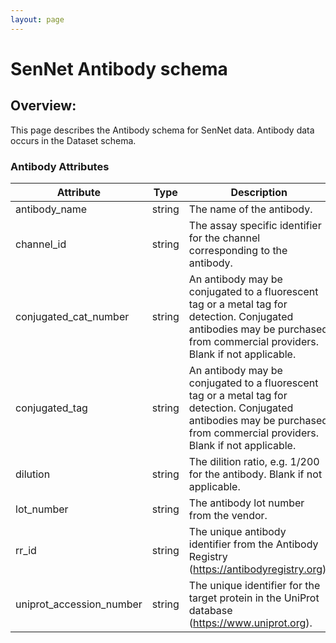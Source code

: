 ```yaml
---
layout: page
---
```


# SenNet Antibody schema

## Overview:
This page describes the Antibody schema for SenNet data. Antibody data occurs in the Dataset schema.

### Antibody Attributes

| Attribute                | Type   | Description |
|--------------------------|--------|-----------------------------------------------------------------------------------------------------------------------------------------------------------------------------|
| antibody_name            | string | The name of the antibody.                                                                                                                                                   |
| channel_id               | string | The assay specific identifier for the channel corresponding to the antibody.                                                                                                |
| conjugated_cat_number    | string | An antibody may be conjugated to a fluorescent tag or a metal tag for detection. Conjugated antibodies may be purchased from commercial providers. Blank if not applicable. |
| conjugated_tag           | string | An antibody may be conjugated to a fluorescent tag or a metal tag for detection. Conjugated antibodies may be purchased from commercial providers. Blank if not applicable. |
| dilution                 | string | The dilition ratio, e.g. 1/200 for the antibody. Blank if not applicable.                                                                                                   |
| lot_number               | string | The antibody lot number from the vendor.                                                                                                                                    |
| rr_id                    | string | The unique antibody identifier from the Antibody Registry (https://antibodyregistry.org).                                                                                   |
| uniprot_accession_number | string | The unique identifier for the target protein in the UniProt database (https://www.uniprot.org).                                                                             |
